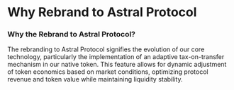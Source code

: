 # Why Rebrand to Astral Protocol

### **Why the Rebrand to Astral Protocol?**

The rebranding to Astral Protocol signifies the evolution of our core technology, particularly the implementation of an adaptive tax-on-transfer mechanism in our native token. This feature allows for dynamic adjustment of token economics based on market conditions, optimizing protocol revenue and token value while maintaining liquidity stability.
